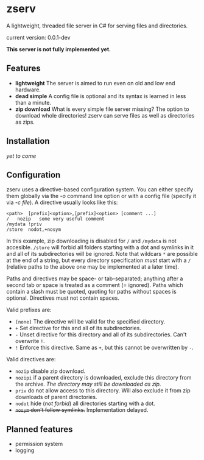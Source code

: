 zserv
=====

A lightweight, threaded file server in C# for serving files and directories.

current version: 0.0.1-dev 

**This server is not fully implemented yet.**

Features
---

- **lightweight** The server is aimed to run even on old and low end hardware.
- **dead simple** A config file is optional and its syntax is learned in less than a minute.
- **zip download** What is every simple file server missing? The option to download whole directories! zserv can serve files as well as directories as zips.

Installation
---

_yet to come_

Configuration
---

zserv uses a directive-based configuration system. You can either specify them globally via the _-o_ command line option or with a config file (specify it via _-c file_). A directive usually looks like this:

```
<path>	[prefix]<option>,[prefix]<option> [comment ...]
/	nozip 	some very useful comment
/mydata	!priv
/store	nodot,+nosym
```

In this example, zip downloading is disabled for ``/`` and ``/mydata`` is not accesible. ``/store`` will forbid all folders starting with a dot and symlinks in it and all of its subdirectories will be ignored. Note that wildcars `*` are possible at the end of a string, but every directory specification _must_ start with a `/` (relative paths to the above one may be implemented at a later time). 

Paths and directives may be space- or tab-separated; anything after a second tab or space is treated as a comment (= ignored). Paths which contain a slash must be quoted, quoting for paths without spaces is optional. Directives must not contain spaces.

Valid prefixes are:
- ``[none]`` The directive will be valid for the specified directory.
- ``+`` Set directive for this and all of its subdirectories.
- ``-`` Unset directive for this directory and all of its subdirectories. Can't overwrite ``!``.
- ``!`` Enforce this directive. Same as ``+``, but this cannot be overwritten by ``-``. 

Valid directives are:
- ``nozip`` disable zip download.
- ``nozipi`` if a parent directory is downloaded, exclude this directory from the archive. _The directory may still be downloaded as zip._
- ``priv`` do not allow access to this directory. Will also exclude it from zip downloads of parent directories.
- ``nodot`` hide (_not forbid_) all directories starting with a dot.
- ~~``nosym`` don't follow symlinks.~~ Implementation delayed.

Planned features
---
- permission system
- logging 

